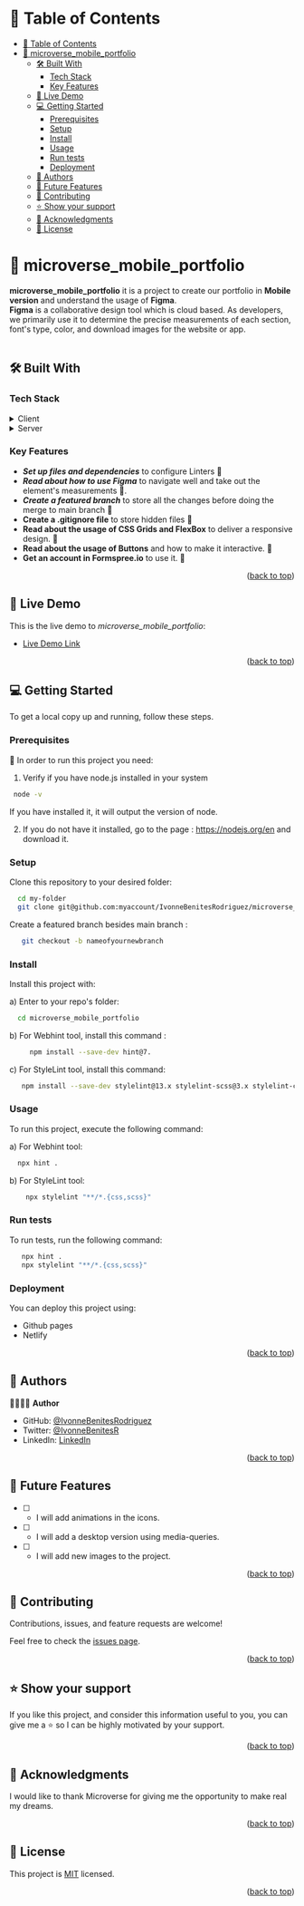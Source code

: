 
# 📗 Table of Contents

- [📗 Table of Contents](#-table-of-contents)
- [📖 microverse\_mobile\_portfolio](#-microverse_mobile_portfolio)
  - [🛠 Built With ](#-built-with-)
    - [Tech Stack ](#tech-stack-)
    - [Key Features ](#key-features-)
  - [🚀 Live Demo ](#-live-demo-)
  - [💻 Getting Started ](#-getting-started-)
    - [Prerequisites](#prerequisites)
    - [Setup](#setup)
    - [Install ](#install-)
    - [Usage](#usage)
    - [Run tests](#run-tests)
    - [Deployment](#deployment)
  - [👥 Authors ](#-authors-)
  - [🔭 Future Features ](#-future-features-)
  - [🤝 Contributing ](#-contributing-)
  - [⭐️ Show your support ](#️-show-your-support-)
  - [🙏 Acknowledgments ](#-acknowledgments-)
  - [📝 License ](#-license-)

<!-- PROJECT DESCRIPTION -->

# 📖 microverse_mobile_portfolio<a name="about-project"></a>

**microverse_mobile_portfolio** it is a project to create our portfolio in **Mobile version** and understand the usage of <strong>Figma</strong>.<br/>
 <strong>Figma</strong> is a collaborative design tool which is cloud based. As developers, we primarily use it to determine the precise measurements of each section, font's type, color, and download images for the website or app.<br/>
 <br/>

## 🛠 Built With <a name="built-with"></a>

### Tech Stack <a name="tech-stack"></a>

<details>
  <summary>Client</summary>
  <ul>
    <li><a href="https://developer.mozilla.org/en-US/docs/Web/HTML">HTML</a></li>
    <li><a href="https://www.w3schools.com/css/">CSS</a></li>
    <li><a href="https://www.figma.com/ui-design-tool/">FIGMA</a></li>
  </ul>
</details>
<details>
<summary>Server</summary>
<ul>
    <li><a href="https://formspree.io/">FORMSPREE</a></li>
  </ul>  
</details>

<!-- Features -->

### Key Features <a name="key-features"></a>

- ***Set up files and dependencies*** to configure Linters 📍
- ***Read about how to use Figma*** to navigate well and take out the element's measurements 📍.
- ***Create a featured branch*** to store all the changes before doing the merge to main branch 📍
- **Create a .gitignore file** to store hidden files 📍
- **Read about the usage of CSS Grids and FlexBox** to deliver a responsive design. 📍
- **Read about the usage of Buttons** and how to make it interactive. 📍
- **Get an account in Formspree.io** to use it. 📍 

<p align="right">(<a href="#readme-top">back to top</a>)</p>

<!-- LIVE DEMO -->

## 🚀 Live Demo <a name="live-demo"></a>

This is the live demo to <em>microverse_mobile_portfolio</em>: <br/>

- [Live Demo Link](https://ivonnebenitesrodriguez.github.io/microverse_mobile_portfolio/)

<p align="right">(<a href="#readme-top">back to top</a>)</p>

<!-- GETTING STARTED -->

## 💻 Getting Started <a name="getting-started"></a>

To get a local copy up and running, follow these steps.

### Prerequisites

📍 In order to run this project you need:

1) Verify if you have node.js installed in your system

```sh
 node -v
```
If you have installed it, it will output the version of node.

2) If you do not have it installed, go to the page : https://nodejs.org/en and download it.

### Setup

Clone this repository to your desired folder:

```sh
  cd my-folder
  git clone git@github.com:myaccount/IvonneBenitesRodriguez/microverse_mobile_portfolio
```

Create a featured branch besides main branch :

```sh
   git checkout -b nameofyournewbranch
```

### Install <br/>

Install this project with:<br/>

a) Enter to your repo's folder:

```sh
  cd microverse_mobile_portfolio
```

b) For Webhint tool, install this command :

```sh
     npm install --save-dev hint@7.
```

c) For StyleLint tool, install this command:

```sh
   npm install --save-dev stylelint@13.x stylelint-scss@3.x stylelint-config-standard@21.x stylelint-csstree-validator@1.x
```

### Usage

To run this project, execute the following command:

a) For Webhint tool:

```sh
  npx hint .
```
b) For StyleLint tool:
```sh
    npx stylelint "**/*.{css,scss}"
```

### Run tests

To run tests, run the following command:

```sh
   npx hint .
   npx stylelint "**/*.{css,scss}"
```


### Deployment

You can deploy this project using:
- Github pages
- Netlify 


<p align="right">(<a href="#readme-top">back to top</a>)</p>

<!-- AUTHORS -->

## 👥 Authors <a name="authors"></a>

👩🏽‍💻🌸 **Author**

- GitHub: [@IvonneBenitesRodriguez](https://github.com/IvonneBenitesRodriguez)
- Twitter: [@IvonneBenitesR](https://twitter.com/IvonneBenitesR)
- LinkedIn: [LinkedIn](https://www.linkedin.com/in/ivonnebenites/)

<p align="right">(<a href="#readme-top">back to top</a>)</p>

<!-- FUTURE FEATURES -->

## 🔭 Future Features <a name="future-features"></a>

- [ ]  - I will add animations in the icons.
- [ ]  - I will add a desktop version using media-queries.
- [ ]  - I will add new images to the project.
<p align="right">(<a href="#readme-top">back to top</a>)</p>

<!-- CONTRIBUTING -->

## 🤝 Contributing <a name="contributing"></a>

Contributions, issues, and feature requests are welcome!

Feel free to check the [issues page](../../issues/).

<p align="right">(<a href="#readme-top">back to top</a>)</p>

<!-- SUPPORT -->

## ⭐️ Show your support <a name="support"></a>

If you like this project, and consider this information useful to you,  you can give me a ⭐️ so I can be highly motivated by your support.

<p align="right">(<a href="#readme-top">back to top</a>)</p>

<!-- ACKNOWLEDGEMENTS -->

## 🙏 Acknowledgments <a name="acknowledgements"></a>

I would like to thank Microverse for giving me the opportunity to make real my dreams.

<p align="right">(<a href="#readme-top">back to top</a>)</p>

<!-- LICENSE -->

## 📝 License <a name="license"></a>

This project is [MIT](./LICENSE) licensed.

<p align="right">(<a href="#readme-top">back to top</a>)</p>



